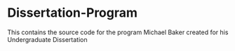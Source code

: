# Dissertation-Program
This contains the source code for the program Michael Baker created for his Undergraduate Dissertation
